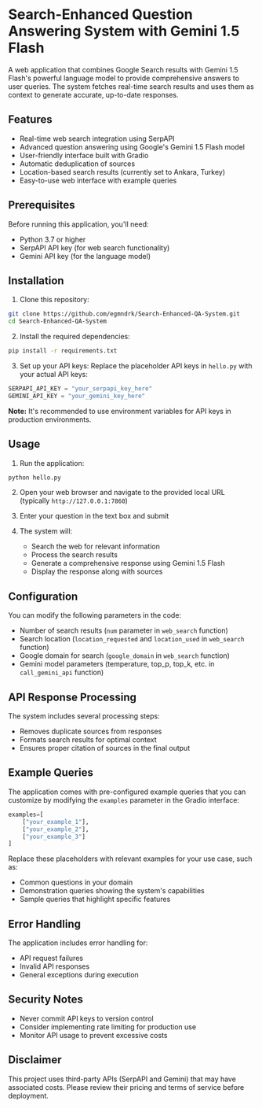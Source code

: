 # Search-Enhanced Question Answering System with Gemini 1.5 Flash

A web application that combines Google Search results with Gemini 1.5 Flash's powerful language model to provide comprehensive answers to user queries. The system fetches real-time search results and uses them as context to generate accurate, up-to-date responses.

## Features

- Real-time web search integration using SerpAPI
- Advanced question answering using Google's Gemini 1.5 Flash model
- User-friendly interface built with Gradio
- Automatic deduplication of sources
- Location-based search results (currently set to Ankara, Turkey)
- Easy-to-use web interface with example queries

## Prerequisites

Before running this application, you'll need:

- Python 3.7 or higher
- SerpAPI API key (for web search functionality)
- Gemini API key (for the language model)

## Installation

1. Clone this repository:
```bash
git clone https://github.com/egmndrk/Search-Enhanced-QA-System.git
cd Search-Enhanced-QA-System
```

2. Install the required dependencies:
```bash
pip install -r requirements.txt
```

3. Set up your API keys:
Replace the placeholder API keys in `hello.py` with your actual API keys:
```python
SERPAPI_API_KEY = "your_serpapi_key_here"
GEMINI_API_KEY = "your_gemini_key_here"
```

**Note:** It's recommended to use environment variables for API keys in production environments.

## Usage

1. Run the application:
```bash
python hello.py
```

2. Open your web browser and navigate to the provided local URL (typically `http://127.0.0.1:7860`)

3. Enter your question in the text box and submit

4. The system will:
   - Search the web for relevant information
   - Process the search results
   - Generate a comprehensive response using Gemini 1.5 Flash
   - Display the response along with sources

## Configuration

You can modify the following parameters in the code:

- Number of search results (`num` parameter in `web_search` function)
- Search location (`location_requested` and `location_used` in `web_search` function)
- Google domain for search (`google_domain` in `web_search` function)
- Gemini model parameters (temperature, top_p, top_k, etc. in `call_gemini_api` function)

## API Response Processing

The system includes several processing steps:
- Removes duplicate sources from responses
- Formats search results for optimal context
- Ensures proper citation of sources in the final output

## Example Queries

The application comes with pre-configured example queries that you can customize by modifying the `examples` parameter in the Gradio interface:

```python
examples=[
    ["your_example_1"],
    ["your_example_2"],
    ["your_example_3"]
]
```

Replace these placeholders with relevant examples for your use case, such as:
- Common questions in your domain
- Demonstration queries showing the system's capabilities
- Sample queries that highlight specific features

## Error Handling

The application includes error handling for:
- API request failures
- Invalid API responses
- General exceptions during execution

## Security Notes

- Never commit API keys to version control
- Consider implementing rate limiting for production use
- Monitor API usage to prevent excessive costs

## Disclaimer

This project uses third-party APIs (SerpAPI and Gemini) that may have associated costs. Please review their pricing and terms of service before deployment.
